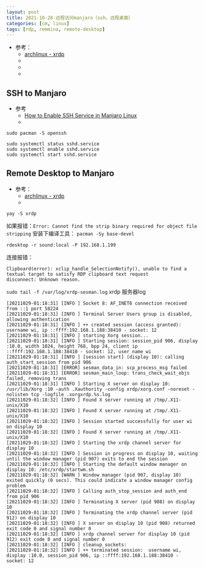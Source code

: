 ```yaml
---
layout: post
title: 2021-10-28-远程访问manjaro（ssh、远程桌面）
categories: [cm, linux]
tags: [rdp, remmina, remote-desktop]
---
```


* 参考： 
    * [archlinux - xrdp](https://wiki.archlinux.org/title/xrdp)
    * []()
    * []()
    * []()


## SSH to Manjaro

* 参考
  * [How to Enable SSH Service in Manjaro Linux](https://tuxfixer.com/configure-ssh-service-in-manjaro-linux/)
  * []()

~~~
sudo pacman -S openssh

sudo systemctl status sshd.service
sudo systemctl enable sshd.service
sudo systemctl start sshd.service
~~~



## Remote Desktop to Manjaro

* 参考： 
    * [archlinux - xrdp](https://wiki.archlinux.org/title/xrdp)
    * []()



~~~
yay -S xrdp
~~~

如果报错：`Error: Cannot find the strip binary required for object file stripping`
安装下编译工具： `pacman -Sy base-devel`


~~~
rdesktop -r sound:local -P 192.168.1.199
~~~
连接报错： 
~~~
Clipboard(error): xclip_handle_SelectionNotify(), unable to find a textual target to satisfy RDP clipboard text request
disconnect: Unknown reason.
~~~

`sudo tail -f /var/log/xrdp-sesman.log` xrdp 服务器log

~~~
[20211029-01:18:31] [INFO ] Socket 8: AF_INET6 connection received from ::1 port 58224
[20211029-01:18:31] [INFO ] Terminal Server Users group is disabled, allowing authentication
[20211029-01:18:31] [INFO ] ++ created session (access granted): username wi, ip ::ffff:192.168.1.188:38410 - socket: 12
[20211029-01:18:31] [INFO ] starting Xorg session...
[20211029-01:18:31] [INFO ] Starting session: session_pid 906, display :10.0, width 1024, height 768, bpp 24, client ip ::ffff:192.168.1.188:38410 - socket: 12, user name wi
[20211029-01:18:31] [INFO ] [session start] (display 10): calling auth_start_session from pid 906
[20211029-01:18:31] [ERROR] sesman_data_in: scp_process_msg failed
[20211029-01:18:31] [ERROR] sesman_main_loop: trans_check_wait_objs failed, removing trans
[20211029-01:18:31] [INFO ] Starting X server on display 10: /usr/lib/Xorg :10 -auth .Xauthority -config xrdp/xorg.conf -noreset -nolisten tcp -logfile .xorgxrdp.%s.log  
[20211029-01:18:32] [INFO ] Found X server running at /tmp/.X11-unix/X10
[20211029-01:18:32] [INFO ] Found X server running at /tmp/.X11-unix/X10
[20211029-01:18:32] [INFO ] Session started successfully for user wi on display 10
[20211029-01:18:32] [INFO ] Found X server running at /tmp/.X11-unix/X10
[20211029-01:18:32] [INFO ] Starting the xrdp channel server for display 10
[20211029-01:18:32] [INFO ] Session in progress on display 10, waiting until the window manager (pid 907) exits to end the session
[20211029-01:18:32] [INFO ] Starting the default window manager on display 10: /etc/xrdp/startwm.sh
[20211029-01:18:32] [WARN ] Window manager (pid 907, display 10) exited quickly (0 secs). This could indicate a window manager config problem
[20211029-01:18:32] [INFO ] Calling auth_stop_session and auth_end from pid 906
[20211029-01:18:32] [INFO ] Terminating X server (pid 908) on display 10
[20211029-01:18:32] [INFO ] Terminating the xrdp channel server (pid 912) on display 10
[20211029-01:18:32] [INFO ] X server on display 10 (pid 908) returned exit code 0 and signal number 0
[20211029-01:18:32] [INFO ] xrdp channel server for display 10 (pid 912) exit code 0 and signal number 0
[20211029-01:18:32] [INFO ] cleanup_sockets:
[20211029-01:18:32] [INFO ] ++ terminated session:  username wi, display :10.0, session_pid 906, ip ::ffff:192.168.1.188:38410 - socket: 12
~~~



















































































